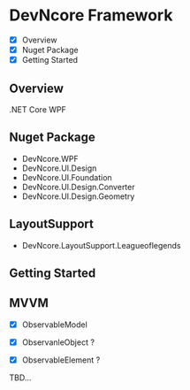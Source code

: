 # DevNcore Framework
- [x] Overview
- [x] Nuget Package
- [x] Getting Started

## Overview
.NET Core WPF  


## Nuget Package
- DevNcore.WPF
- DevNcore.UI.Design
- DevNcore.UI.Foundation
- DevNcore.UI.Design.Converter
- DevNcore.UI.Design.Geometry

## LayoutSupport
- DevNcore.LayoutSupport.Leagueoflegends

## Getting Started

## MVVM
- [x] ObservableModel
- [x] ObservanleObject ?
- [x] ObservableElement ?


TBD...
